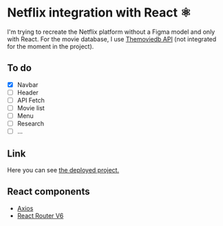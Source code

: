 # Netflix integration with React ⚛

I'm trying to recreate the Netflix platform without a Figma model and only with React. For the movie database, I use [Themoviedb API](https://www.themoviedb.org/) (not integrated for the moment in the project).

## To do

- [x] Navbar
- [ ] Header
- [ ] API Fetch
- [ ] Movie list
- [ ] Menu
- [ ] Research
- [ ] ...

## Link 

Here you can see [the deployed project.](https://react-netflix-vvkdo.netlify.app/)

## React components

- [Axios](https://www.npmjs.com/package/axios)
- [React Router V6](https://reactrouter.com/en/main)